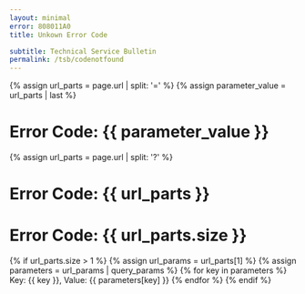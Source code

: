 ```yaml
---
layout: minimal
error: 808011A0
title: Unkown Error Code

subtitle: Technical Service Bulletin
permalink: /tsb/codenotfound
---
```


{% assign url_parts = page.url | split: '=' %}
{% assign parameter_value = url_parts | last %}

# Error Code: {{ parameter_value }}

{% assign url_parts = page.url | split: '?' %}

# Error Code: {{ url_parts }}
# Error Code: {{ url_parts.size }}
{% if url_parts.size > 1 %}
  {% assign url_params = url_parts[1] %}
  {% assign parameters = url_params | query_params %}
  {% for key in parameters %}
    Key: {{ key }}, Value: {{ parameters[key] }}
  {% endfor %}
{% endif %}
